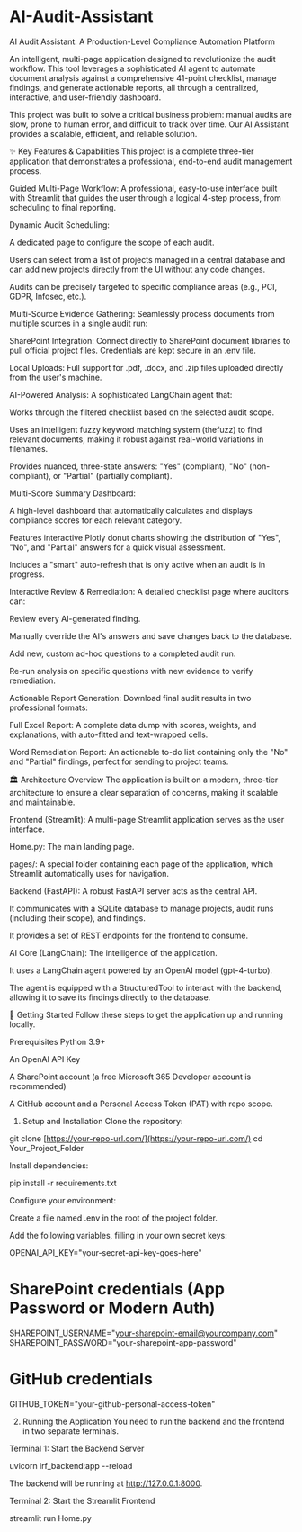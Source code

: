 # AI-Audit-Assistant
 AI Audit Assistant: A Production-Level Compliance Automation Platform


An intelligent, multi-page application designed to revolutionize the audit workflow. This tool leverages a sophisticated AI agent to automate document analysis against a comprehensive 41-point checklist, manage findings, and generate actionable reports, all through a centralized, interactive, and user-friendly dashboard.

This project was built to solve a critical business problem: manual audits are slow, prone to human error, and difficult to track over time. Our AI Assistant provides a scalable, efficient, and reliable solution.

✨ Key Features & Capabilities
This project is a complete three-tier application that demonstrates a professional, end-to-end audit management process.

Guided Multi-Page Workflow: A professional, easy-to-use interface built with Streamlit that guides the user through a logical 4-step process, from scheduling to final reporting.

Dynamic Audit Scheduling:

A dedicated page to configure the scope of each audit.

Users can select from a list of projects managed in a central database and can add new projects directly from the UI without any code changes.

Audits can be precisely targeted to specific compliance areas (e.g., PCI, GDPR, Infosec, etc.).

Multi-Source Evidence Gathering: Seamlessly process documents from multiple sources in a single audit run:

SharePoint Integration: Connect directly to SharePoint document libraries to pull official project files. Credentials are kept secure in an .env file.

Local Uploads: Full support for .pdf, .docx, and .zip files uploaded directly from the user's machine.

AI-Powered Analysis: A sophisticated LangChain agent that:

Works through the filtered checklist based on the selected audit scope.

Uses an intelligent fuzzy keyword matching system (thefuzz) to find relevant documents, making it robust against real-world variations in filenames.

Provides nuanced, three-state answers: "Yes" (compliant), "No" (non-compliant), or "Partial" (partially compliant).

Multi-Score Summary Dashboard:

A high-level dashboard that automatically calculates and displays compliance scores for each relevant category.

Features interactive Plotly donut charts showing the distribution of "Yes", "No", and "Partial" answers for a quick visual assessment.

Includes a "smart" auto-refresh that is only active when an audit is in progress.

Interactive Review & Remediation: A detailed checklist page where auditors can:

Review every AI-generated finding.

Manually override the AI's answers and save changes back to the database.

Add new, custom ad-hoc questions to a completed audit run.

Re-run analysis on specific questions with new evidence to verify remediation.

Actionable Report Generation: Download final audit results in two professional formats:

Full Excel Report: A complete data dump with scores, weights, and explanations, with auto-fitted and text-wrapped cells.

Word Remediation Report: An actionable to-do list containing only the "No" and "Partial" findings, perfect for sending to project teams.

🏛️ Architecture Overview
The application is built on a modern, three-tier architecture to ensure a clear separation of concerns, making it scalable and maintainable.

Frontend (Streamlit): A multi-page Streamlit application serves as the user interface.

Home.py: The main landing page.

pages/: A special folder containing each page of the application, which Streamlit automatically uses for navigation.

Backend (FastAPI): A robust FastAPI server acts as the central API.

It communicates with a SQLite database to manage projects, audit runs (including their scope), and findings.

It provides a set of REST endpoints for the frontend to consume.

AI Core (LangChain): The intelligence of the application.

It uses a LangChain agent powered by an OpenAI model (gpt-4-turbo).

The agent is equipped with a StructuredTool to interact with the backend, allowing it to save its findings directly to the database.

🚀 Getting Started
Follow these steps to get the application up and running locally.

Prerequisites
Python 3.9+

An OpenAI API Key

A SharePoint account (a free Microsoft 365 Developer account is recommended)

A GitHub account and a Personal Access Token (PAT) with repo scope.

1. Setup and Installation
Clone the repository:

git clone [https://your-repo-url.com/](https://your-repo-url.com/)
cd Your_Project_Folder

Install dependencies:

pip install -r requirements.txt

Configure your environment:

Create a file named .env in the root of the project folder.

Add the following variables, filling in your own secret keys:

OPENAI_API_KEY="your-secret-api-key-goes-here"

# SharePoint credentials (App Password or Modern Auth)
SHAREPOINT_USERNAME="your-sharepoint-email@yourcompany.com"
SHAREPOINT_PASSWORD="your-sharepoint-app-password"

# GitHub credentials
GITHUB_TOKEN="your-github-personal-access-token"

2. Running the Application
You need to run the backend and the frontend in two separate terminals.

Terminal 1: Start the Backend Server

uvicorn irf_backend:app --reload

The backend will be running at http://127.0.0.1:8000.

Terminal 2: Start the Streamlit Frontend

streamlit run Home.py
